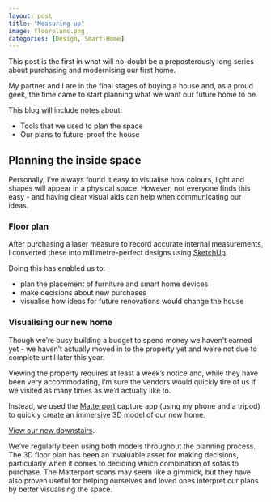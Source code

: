 ```yaml
---
layout: post
title: "Measuring up"
image: floorplans.png
categories: [Design, Smart-Home]
---
```

This post is the first in what will no-doubt be a preposterously long series about purchasing and modernising our first home.

My partner and I are in the final stages of buying a house and, as a proud geek, the time came to start planning what we want our future home to be.

This blog will include notes about: 
* Tools that we used to plan the space
* Our plans to future-proof the house

## Planning the inside space
Personally, I’ve always found it easy to visualise how colours, light and shapes will appear in a physical space. However, not everyone finds this easy - and having clear visual aids can help when communicating our ideas.

### Floor plan
After purchasing a laser measure to record accurate internal measurements, I converted these into millimetre-perfect designs using [SketchUp](https://www.sketchup.com/).

Doing this has enabled us to: 
* plan the placement of furniture and smart home devices
* make decisions about new purchases
* visualise how ideas for future renovations would change the house

### Visualising our new home
Though we’re busy building a budget to spend money we haven’t earned yet - we haven’t actually moved in to the property yet and we’re not due to complete until later this year. 

Viewing the property requires at least a week’s notice and, while they have been very accommodating, I’m sure the vendors would quickly tire of us if we visited as many times as we’d actually like to. 

Instead, we used the [Matterport](www.matterport.com) capture app (using my phone and a tripod) to quickly create an immersive 3D model of our new home.

[View our new downstairs](https://my.matterport.com/show/?m=T55F6xVr3Zq).

We’ve regularly been using both models throughout the planning process. The 3D floor plan has been an invaluable asset for making decisions, particularly when it comes to deciding which combination of sofas to purchase. The Matterport scans may seem like a gimmick, but they have also proven useful for helping ourselves and loved ones interpret our plans by better visualising the space.
